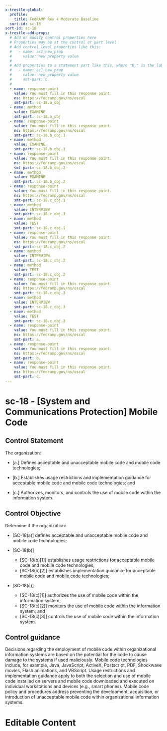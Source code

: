 ```yaml
---
x-trestle-global:
  profile:
    title: FedRAMP Rev 4 Moderate Baseline
  sort-id: sc-18
sort-id: sc-18
x-trestle-add-props:
  # Add or modify control properties here
  # Properties may be at the control or part level
  # Add control level properties like this:
  #   - name: ac1_new_prop
  #     value: new property value
  #
  # Add properties to a statement part like this, where "b." is the label of the target statement part
  #   - name: ac1_new_prop
  #     value: new property value
  #     smt-part: b.
  #
  - name: response-point
    value: You must fill in this response point.
    ns: https://fedramp.gov/ns/oscal
    smt-part: sc-18.a_obj
  - name: method
    value: EXAMINE
    smt-part: sc-18.a_obj
  - name: response-point
    value: You must fill in this response point.
    ns: https://fedramp.gov/ns/oscal
    smt-part: sc-18.b_obj.1
  - name: method
    value: EXAMINE
    smt-part: sc-18.b_obj.1
  - name: response-point
    value: You must fill in this response point.
    ns: https://fedramp.gov/ns/oscal
    smt-part: sc-18.b_obj.2
  - name: method
    value: EXAMINE
    smt-part: sc-18.b_obj.2
  - name: response-point
    value: You must fill in this response point.
    ns: https://fedramp.gov/ns/oscal
    smt-part: sc-18.c_obj.1
  - name: method
    value: INTERVIEW
    smt-part: sc-18.c_obj.1
  - name: method
    value: TEST
    smt-part: sc-18.c_obj.1
  - name: response-point
    value: You must fill in this response point.
    ns: https://fedramp.gov/ns/oscal
    smt-part: sc-18.c_obj.2
  - name: method
    value: INTERVIEW
    smt-part: sc-18.c_obj.2
  - name: method
    value: TEST
    smt-part: sc-18.c_obj.2
  - name: response-point
    value: You must fill in this response point.
    ns: https://fedramp.gov/ns/oscal
    smt-part: sc-18.c_obj.3
  - name: method
    value: INTERVIEW
    smt-part: sc-18.c_obj.3
  - name: method
    value: TEST
    smt-part: sc-18.c_obj.3
  - name: response-point
    value: You must fill in this response point.
    ns: https://fedramp.gov/ns/oscal
    smt-part: a.
  - name: response-point
    value: You must fill in this response point.
    ns: https://fedramp.gov/ns/oscal
    smt-part: b.
  - name: response-point
    value: You must fill in this response point.
    ns: https://fedramp.gov/ns/oscal
    smt-part: c.
---
```


# sc-18 - \[System and Communications Protection\] Mobile Code

## Control Statement

The organization:

- \[a.\] Defines acceptable and unacceptable mobile code and mobile code technologies;

- \[b.\] Establishes usage restrictions and implementation guidance for acceptable mobile code and mobile code technologies; and

- \[c.\] Authorizes, monitors, and controls the use of mobile code within the information system.

## Control Objective

Determine if the organization:

- \[SC-18(a)\] defines acceptable and unacceptable mobile code and mobile code technologies;

- \[SC-18(b)\]

  - \[SC-18(b)[1]\] establishes usage restrictions for acceptable mobile code and mobile code technologies;
  - \[SC-18(b)[2]\] establishes implementation guidance for acceptable mobile code and mobile code technologies;

- \[SC-18(c)\]

  - \[SC-18(c)[1]\] authorizes the use of mobile code within the information system;
  - \[SC-18(c)[2]\] monitors the use of mobile code within the information system; and
  - \[SC-18(c)[3]\] controls the use of mobile code within the information system.

## Control guidance

Decisions regarding the employment of mobile code within organizational information systems are based on the potential for the code to cause damage to the systems if used maliciously. Mobile code technologies include, for example, Java, JavaScript, ActiveX, Postscript, PDF, Shockwave movies, Flash animations, and VBScript. Usage restrictions and implementation guidance apply to both the selection and use of mobile code installed on servers and mobile code downloaded and executed on individual workstations and devices (e.g., smart phones). Mobile code policy and procedures address preventing the development, acquisition, or introduction of unacceptable mobile code within organizational information systems.

# Editable Content

<!-- Make additions and edits below -->
<!-- The above represents the contents of the control as received by the profile, prior to additions. -->
<!-- If the profile makes additions to the control, they will appear below. -->
<!-- The above markdown may not be edited but you may edit the content below, and/or introduce new additions to be made by the profile. -->
<!-- If there is a yaml header at the top, parameter values may be edited. Use --set-parameters to incorporate the changes during assembly. -->
<!-- The content here will then replace what is in the profile for this control, after running profile-assemble. -->
<!-- The added parts in the profile for this control are below.  You may edit them and/or add new ones. -->
<!-- Each addition must have a heading either of the form ## Control my_addition_name -->
<!-- or ## Part a. (where the a. refers to one of the control statement labels.) -->
<!-- "## Control" parts are new parts added after the statement part. -->
<!-- "## Part" parts are new parts added into the top-level statement part with that label. -->
<!-- Subparts may be added with nested hash levels of the form ### My Subpart Name -->
<!-- underneath the parent ## Control or ## Part being added -->
<!-- See https://ibm.github.io/compliance-trestle/tutorials/ssp_profile_catalog_authoring/ssp_profile_catalog_authoring for guidance. -->
